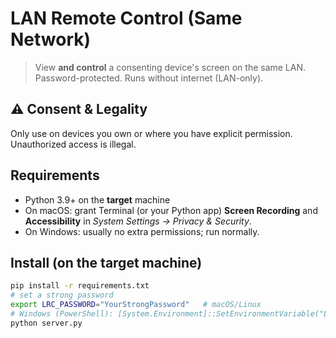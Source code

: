 # LAN Remote Control (Same Network)

> View **and control** a consenting device's screen on the same LAN.  
> Password-protected. Runs without internet (LAN-only).

## ⚠️ Consent & Legality

Only use on devices you own or where you have explicit permission. Unauthorized access is illegal.

## Requirements

- Python 3.9+ on the **target** machine
- On macOS: grant Terminal (or your Python app) **Screen Recording** and **Accessibility** in _System Settings → Privacy & Security_.
- On Windows: usually no extra permissions; run normally.

## Install (on the target machine)

```bash
pip install -r requirements.txt
# set a strong password
export LRC_PASSWORD="YourStrongPassword"   # macOS/Linux
# Windows (PowerShell): [System.Environment]::SetEnvironmentVariable("LRC_PASSWORD","YourStrongPassword","User")
python server.py
```
